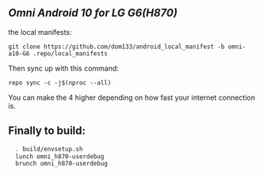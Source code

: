 _Omni Android 10 for LG G6(H870)_
---------------------------

the local manifests:

	git clone https://github.com/dom133/android_local_manifest -b omni-a10-G6 .repo/local_manifests

Then sync up with this command:

	repo sync -c -j$(nproc --all) 
	
You can make the 4 higher depending on how fast your internet connection is. 

Finally to build:
-----------------

```bash
  . build/envsetup.sh
  lunch omni_h870-userdebug
  brunch omni_h870-userdebug
```
